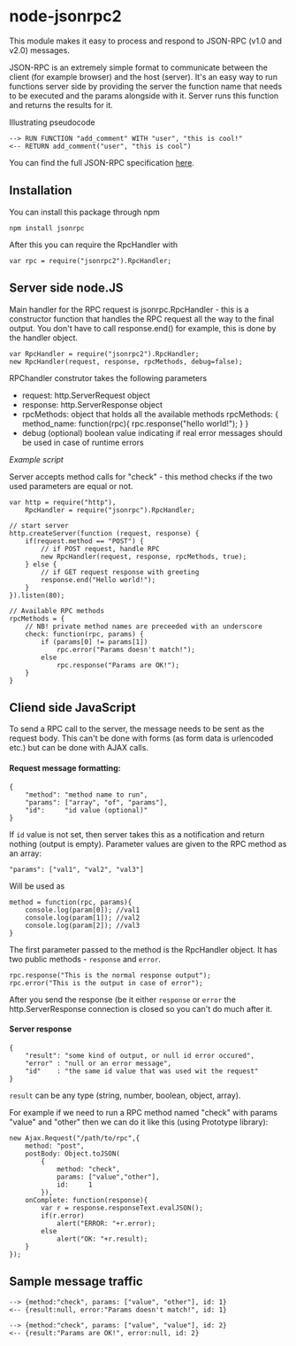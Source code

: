 node-jsonrpc2
============

This module makes it easy to process and respond to JSON-RPC (v1.0 and v2.0) messages.

JSON-RPC is an extremely simple format to communicate between the client (for example browser) and the host (server).
It's an easy way to run functions server side by providing the server the function name that needs to be executed and the params alongside with it.
Server runs this function and returns the results for it.

Illustrating pseudocode

    --> RUN FUNCTION "add_comment" WITH "user", "this is cool!"
    <-- RETURN add_comment("user", "this is cool")
    

You can find the full JSON-RPC specification [here](http://json-rpc.org/wiki/specification "RPC 1.0 Specification").


Installation
------------

You can install this package through npm

    npm install jsonrpc
    
After this you can require the RpcHandler with

    var rpc = require("jsonrpc2").RpcHandler;


Server side node.JS
-------------------

Main handler for the RPC request is jsonrpc.RpcHandler - this is a constructor function that handles the RPC request all the way to the final output. You don't have to call response.end() for example, this is done by the handler object.

    var RpcHandler = require("jsonrpc2").RpcHandler;
    new RpcHandler(request, response, rpcMethods, debug=false);
    
RPChandler construtor takes the following parameters
    
 - request: http.ServerRequest object
 - response: http.ServerResponse object
 - rpcMethods: object that holds all the available methods
       rpcMethods: {
           method_name: function(rpc){
               rpc.response("hello world!");
           }
       }
 - debug (optional) boolean value indicating if real error messages
   should be used in case of runtime errors

*Example script*

Server accepts method calls for "check" - this method checks if the two used parameters are equal or not.

    var http = require("http"),
        RpcHandler = require("jsonrpc").RpcHandler;

    // start server
    http.createServer(function (request, response) {
        if(request.method == "POST") {
            // if POST request, handle RPC
            new RpcHandler(request, response, rpcMethods, true);
        } else {
            // if GET request response with greeting
            response.end("Hello world!");
        }
    }).listen(80);

    // Available RPC methods
    rpcMethods = {
        // NB! private method names are preceeded with an underscore
        check: function(rpc, params) {
            if (params[0] != params[1])
                rpc.error("Params doesn't match!");
            else
                rpc.response("Params are OK!");
        }
    }

Cliend side JavaScript
----------------------

To send a RPC call to the server, the message needs to be sent as the request body. This can't be done with forms (as form data is urlencoded etc.) but can be done with AJAX calls.

#### Request message formatting:

    {
        "method": "method name to run",
        "params": ["array", "of", "params"],
        "id":     "id value (optional)"
    }

If `id` value is not set, then server takes this as a notification and return nothing (output is empty).
Parameter values are given to the RPC method as an array:

    "params": ["val1", "val2", "val3"]
    
Will be used as

    method = function(rpc, params){
        console.log(param[0]); //val1
        console.log(param[1]); //val2
        console.log(param[2]); //val3
    }

The first parameter passed to the method is the RpcHandler object. It has two public methods - `response` and `error`.

    rpc.response("This is the normal response output");
    rpc.error("This is the output in case of error");

After you send the response (be it either `response` or `error` the http.ServerResponse connection is closed so you can't do much after it.

#### Server response

    {
        "result": "some kind of output, or null id error occured",
        "error" : "null or an error message",
        "id"    : "the same id value that was used wit the request"
    }

`result` can be any type (string, number, boolean, object, array).

For example if we need to run a RPC method named "check" with params "value" and "other" then we can do it like this (using Prototype library):

    new Ajax.Request("/path/to/rpc",{
        method: "post",
        postBody: Object.toJSON(
            {
                method: "check",
                params: ["value","other"],
                id:     1
            }),
        onComplete: function(response){
            var r = response.responseText.evalJSON();
            if(r.error)
                alert("ERROR: "+r.error);
            else
                alert("OK: "+r.result);
        }
    });

Sample message traffic
----------------------

    --> {method:"check", params: ["value", "other"], id: 1}
    <-- {result:null, error:"Params doesn't match!", id: 1}

    --> {method:"check", params: ["value", "value"], id: 2}
    <-- {result:"Params are OK!", error:null, id: 2}
